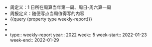 - 周定义：1 日所在周算当年第一周、周日-周六算一周
- 周报定义：随便写点当周值得写的内容
- {{query (property type weekly-report)}}
-
-
- type:: weekly-report
  year:: 2022
  week:: 5
  week-start:: 2022-01-23
  week-end:: 2022-01-29